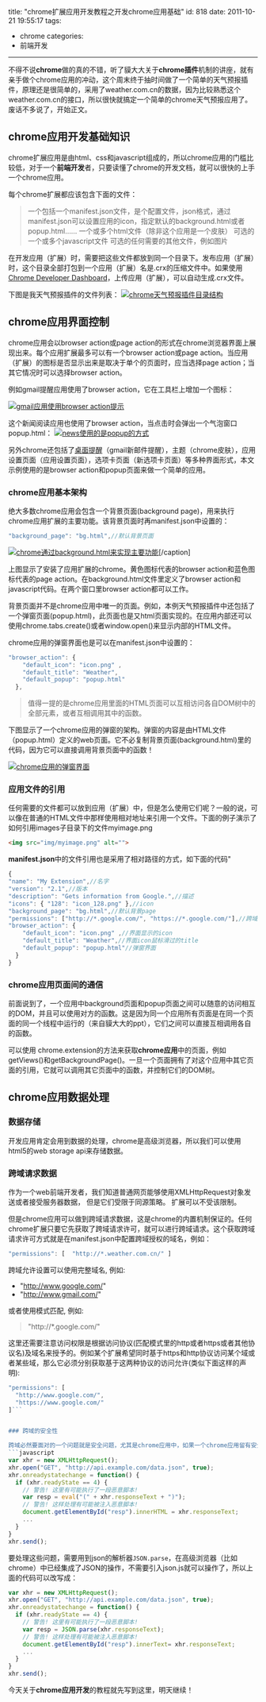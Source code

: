 title: "chrome扩展应用开发教程之开发chrome应用基础"
id: 818
date: 2011-10-21 19:55:17
tags:
- chrome
categories:
- 前端开发
---

不得不说**chrome**做的真的不错，听了貘大大关于**chrome插件**机制的讲座，就有亲手做个chrome应用的冲动，这个周末终于抽时间做了一个简单的天气预报插件，原理还是很简单的，采用了weather.com.cn的数据，因为比较熟悉这个weather.com.cn的接口，所以很快就搞定一个简单的chrome天气预报应用了。废话不多说了，开始正文。


## chrome应用开发基础知识

chrome扩展应用是由html、css和javascript组成的，所以chrome应用的门槛比较低，对于一个**前端开发**者，只要读懂了chrome的开发文档，就可以很快的上手一个chrome应用。

每个chrome扩展都应该包含下面的文件：

> 一个包括一个manifest.json文件，是个配置文件，json格式，通过manifest.json可以设置应用的icon，指定默认的background.html或者popup.html……
> 一个或多个html文件（除非这个应用是一个皮肤）
> 可选的一个或多个javascript文件
> 可选的任何需要的其他文件，例如图片

在开发应用（扩展）时，需要把这些文件都放到同一个目录下。发布应用（扩展）时，这个目录全部打包到一个应用（扩展）名是.crx的压缩文件中。如果使用[Chrome Developer Dashboard](https://chrome.google.com/webstore/developer/dashboard)，上传应用（扩展），可以自动生成.crx文件。

下图是我天气预报插件的文件列表：
[![chrome天气预报插件目录结构](/uploads/2011/10/2011-10-21_215004.png "chrome天气预报插件目录结构")](/uploads/2011/10/2011-10-21_215004.png)

## chrome应用界面控制

chrome应用会以browser action或page action的形式在chrome浏览器界面上展现出来。每个应用扩展最多可以有一个browser action或page action。当应用（扩展）的图标是否显示出来是取决于单个的页面时，应当选择page action；当其它情况时可以选择browser action。

例如gmail提醒应用使用了browser action，它在工具栏上增加一个图标：

[![gmail应用使用browser action提示](/uploads/2011/10/gmail.png "gmail应用使用browser action提示")](/uploads/2011/10/gmail.png)

这个新闻阅读应用也使用了browser action，当点击时会弹出一个气泡窗口popup.html：
[![news使用的是popup的方式](/uploads/2011/10/news.png "news使用的是popup的方式")](/uploads/2011/10/news.png)

另外chrome还包括了[桌面提醒](http://dev.chromium.org/developers/design-documents/desktop-notifications/api-specification)（gmail新邮件提醒），主题（chrome皮肤），应用设置页面（应用设置页面），选项卡页面（新选项卡页面）等多种界面形式，本文示例使用的是browser action和popup页面来做一个简单的应用。

### chrome应用基本架构

绝大多数chrome应用会包含一个背景页面(background page)，用来执行chrome应用扩展的主要功能。该背景页面时再manifest.json中设置的：
```javascript
"background_page": "bg.html",//默认背景页面
```

[![chrome通过background.html来实现主要功能](/uploads/2011/10/background.gif "chrome通过background.html来实现主要功能")](/uploads/2011/10/background.gif)[/caption]

上图显示了安装了应用扩展的chrome。黄色图标代表的browser action和蓝色图标代表的page action。在background.html文件里定义了browser action和javascript代码。在两个窗口里browser action都可以工作。

背景页面并不是chrome应用中唯一的页面。例如，本例天气预报插件中还包括了一个弹窗页面(popup.html)，此页面也是又html页面实现的。在应用内部还可以使用chrome.tabs.create()或者window.open()来显示内部的HTML文件。

chrome应用的弹窗界面也是可以在manifest.json中设置的：

```javascript
"browser_action": {
    "default_icon": "icon.png" ,
    "default_title": "Weather",
    "default_popup": "popup.html"
  },
```
> 值得一提的是chrome应用里面的HTML页面可以互相访问各自DOM树中的全部元素，或者互相调用其中的函数。

下图显示了一个chrome应用的弹窗的架构。弹窗的内容是由HTML文件（popup.html）定义的web页面。它不必复制背景页面(background.html)里的代码，因为它可以直接调用背景页面中的函数！

[![chrome应用的弹窗界面](/uploads/2011/10/popup.gif "chrome应用的弹窗界面")](/uploads/2011/10/popup.gif)

### 应用文件的引用

任何需要的文件都可以放到应用（扩展）中，但是怎么使用它们呢？一般的说，可以像在普通的HTML文件中那样使用相对地址来引用一个文件。下面的例子演示了如何引用images子目录下的文件myimage.png

```html
<img src="img/myimage.png" alt="">
```

<!--more-->
**manifest.json**中的文件引用也是采用了相对路径的方式，如下面的代码"
```javascript
{
"name": "My Extension",//名字
"version": "2.1",//版本
"description": "Gets information from Google.",//描述
"icons": { "128": "icon_128.png" },//icon
"background_page": "bg.html",//默认背景page
"permissions": ["http://*.google.com/", "https://*.google.com/"],//跨域请求域名
"browser_action": {
    "default_icon": "icon.png" ,//界面显示的icon
    "default_title": "Weather",//界面icon鼠标滑过的title
    "default_popup": "popup.html"//弹窗界面
  }
}
```

### chrome应用页面间的通信

前面说到了，一个应用中background页面和popup页面之间可以随意的访问相互的DOM，并且可以使用对方的函数。这是因为同一个应用所有页面是在同一个页面的同一个线程中运行的（来自貘大大的ppt），它们之间可以直接互相调用各自的函数。

可以使用 chrome.extension的方法来获取**chrome应用**中的页面，例如getViews()和getBackgroundPage()。一旦一个页面拥有了对这个应用中其它页面的引用，它就可以调用其它页面中的函数，并控制它们的DOM树。

## chrome应用数据处理

### 数据存储

开发应用肯定会用到数据的处理，chrome是高级浏览器，所以我们可以使用html5的web storage api来存储数据。

### 跨域请求数据

作为一个web前端开发者，我们知道普通网页能够使用XMLHttpRequest对象发送或者接受服务器数据， 但是它们受限于同源策略。 扩展可以不受该限制。

但是chrome应用可以做到跨域请求数据，这是chrome的内置机制保证的。任何chrome扩展只要它先获取了跨域请求许可，就可以进行跨域请求。这个获取跨域请求许可方式就是在manifest.json中配置跨域授权的域名，例如：

```javascript
"permissions": [  "http://*.weather.com.cn/" ]
```

跨域允许设置可以使用完整域名, 例如:

* "http://www.google.com/"
* "http://www.gmail.com/"

或者使用模式匹配, 例如:

> "http://*.google.com/"

这里还需要注意访问权限是根据访问协议(匹配模式里的http或者https或者其他协议名)及域名来授予的。例如某个扩展希望同时基于https和http协议访问某个域或者某些域，那么它必须分别获取基于这两种协议的访问允许(类似下面这样的声明):
```javascript
"permissions": [
  "http://www.google.com/",
  "https://www.google.com/"
]```


### 跨域的安全性

跨域必然要面对的一个问题就是安全问题，尤其是chrome应用中，如果一个chrome应用留有安全隐患，那么所有在chrome浏览的页面都有危险，所以我们编写的背景页需要注意不要成为跨域脚本的牺牲品。例如下面的代码，就很危险：
```javascript
var xhr = new XMLHttpRequest();
xhr.open("GET", "http://api.example.com/data.json", true);
xhr.onreadystatechange = function() {
  if (xhr.readyState == 4) {
    // 警告! 这里有可能执行了一段恶意脚本!
    var resp = eval("(" + xhr.responseText + ")");
    // 警告! 这样处理有可能被注入恶意脚本!
    document.getElementById("resp").innerHTML = xhr.responseText;
    ...
  }
}
xhr.send();
```
要处理这些问题，需要用到json的解析器`JSON.parse`，在高级浏览器（比如chrome）中已经集成了JSON的操作，不需要引入json.js就可以操作了，所以上面的代码可以改写成：
```javascript
var xhr = new XMLHttpRequest();
xhr.open("GET", "http://api.example.com/data.json", true);
xhr.onreadystatechange = function() {
  if (xhr.readyState == 4) {
    // 警告! 这里有可能执行了一段恶意脚本!
    var resp = JSON.parse(xhr.responseText);
    // 警告! 这样处理有可能被注入恶意脚本!
    document.getElementById("resp").innerText= xhr.responseText;
    ...
  }
}
xhr.send();
```
今天关于**chrome应用开发**的教程就先写到这里，明天继续！
